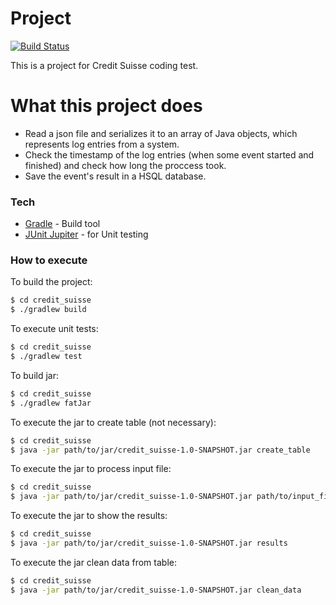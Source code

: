 # Project

[![Build Status](https://travis-ci.org/adheli/credit_suisse.svg?branch=master)](https://travis-ci.org/adheli/credit_suisse)

This is a project for Credit Suisse coding test.

# What this project does

  - Read a json file and serializes it to an array of Java objects, which represents log entries from a system.
  - Check the timestamp of the log entries (when some event started and finished) and check how long the proccess took.
  - Save the event's result in a HSQL database.

### Tech

* [Gradle](https://gradle.org/) - Build tool
* [JUnit Jupiter](https://junit.org) - for Unit testing

### How to execute

To build the project:

```sh
$ cd credit_suisse
$ ./gradlew build
```

To execute unit tests:

```sh
$ cd credit_suisse
$ ./gradlew test
```

To build jar:

```sh
$ cd credit_suisse
$ ./gradlew fatJar
```

To execute the jar to create table (not necessary):

```sh
$ cd credit_suisse
$ java -jar path/to/jar/credit_suisse-1.0-SNAPSHOT.jar create_table
```

To execute the jar to process input file:

```sh
$ cd credit_suisse
$ java -jar path/to/jar/credit_suisse-1.0-SNAPSHOT.jar path/to/input_file.json
```

To execute the jar to show the results:

```sh
$ cd credit_suisse
$ java -jar path/to/jar/credit_suisse-1.0-SNAPSHOT.jar results
```

To execute the jar clean data from table:

```sh
$ cd credit_suisse
$ java -jar path/to/jar/credit_suisse-1.0-SNAPSHOT.jar clean_data
```

